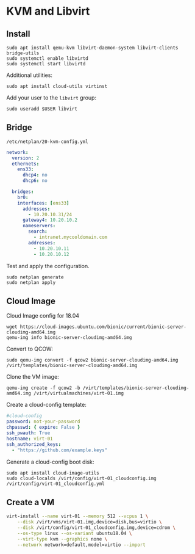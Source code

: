 # KVM and Libvirt


## Install 

    sudo apt install qemu-kvm libvirt-daemon-system libvirt-clients bridge-utils
    sudo systemctl enable libvirtd
    sudo systemctl start libvirtd

Additional utilities: 

    sudo apt install cloud-utils virtinst

Add your user to the `libvirt` group: 

    sudo useradd $USER libvirt

## Bridge

`/etc/netplan/20-kvm-config.yml`

```yaml
network:
  version: 2
  ethernets:
    ens33:
      dhcp4: no
      dhcp6: no

  bridges:
    br0:
    interfaces: [ens33]
      addresses:
        - 10.20.10.31/24
      gateway4: 10.20.10.2
      nameservers:
        search:
          - intranet.mycooldomain.com
        addresses:
          - 10.20.10.11
          - 10.20.10.12
```

Test and apply the configuration. 

    sudo netplan generate
    sudo netplan apply

## Cloud Image

Cloud Image config for 18.04

    wget https://cloud-images.ubuntu.com/bionic/current/bionic-server-cloudimg-amd64.img
    qemu-img info bionic-server-cloudimg-amd64.img 

Convert to QCOW: 

    sudo qemu-img convert -f qcow2 bionic-server-cloudimg-amd64.img /virt/templates/bionic-server-cloudimg-amd64.img

Clone the VM image: 

    qemu-img create -f qcow2 -b /virt/templates/bionic-server-cloudimg-amd64.img /virt/virtualmachines/virt-01.img


Create a cloud-config template: 

```yml
#cloud-config
password: not-your-password
chpasswd: { expire: False }
ssh_pwauth: True
hostname: virt-01
ssh_authorized_keys: 
  - "https://github.com/example.keys"
```

Generate a cloud-config boot disk: 


    sudo apt install cloud-image-utils
    sudo cloud-localds /virt/config/virt-01_cloudconfig.img /virt/config/virt-01_cloudconfig.yml

## Create a VM

```bash
virt-install --name virt-01 --memory 512 --vcpus 1 \
    --disk /virt/vms/virt-01.img,device=disk,bus=virtio \
    --disk /virt/config/virt-01_cloudconfig.img,device=cdrom \
    --os-type linux --os-variant ubuntu18.04 \
    --virt-type kvm --graphics none \
    --network network=default,model=virtio --import
```